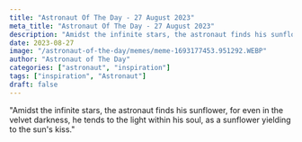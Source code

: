 ```yaml
---
title: "Astronaut Of The Day - 27 August 2023"
meta_title: "Astronaut Of The Day - 27 August 2023"
description: "Amidst the infinite stars, the astronaut finds his sunflower, for even in the velvet darkness, he tends to the light within his soul, as a sunflower yielding to the sun's kiss."
date: 2023-08-27
image: "/astronaut-of-the-day/memes/meme-1693177453.951292.WEBP"
author: "Astronaut of The Day"
categories: ["astronaut", "inspiration"]
tags: ["inspiration", "Astronaut"]
draft: false
---
```

"Amidst the infinite stars, the astronaut finds his sunflower, for even in the velvet darkness, he tends to the light within his soul, as a sunflower yielding to the sun's kiss."
        